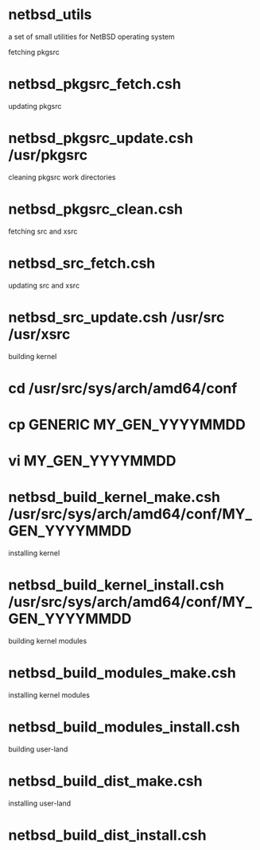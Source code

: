 # netbsd_utils
a set of small utilities for NetBSD operating system

fetching pkgsrc

  # netbsd_pkgsrc_fetch.csh

updating pkgsrc

  # netbsd_pkgsrc_update.csh /usr/pkgsrc

cleaning pkgsrc work directories

  # netbsd_pkgsrc_clean.csh

fetching src and xsrc

  # netbsd_src_fetch.csh

updating src and xsrc

  # netbsd_src_update.csh /usr/src /usr/xsrc

building kernel

  # cd /usr/src/sys/arch/amd64/conf
  # cp GENERIC MY_GEN_YYYYMMDD
  # vi MY_GEN_YYYYMMDD
  # netbsd_build_kernel_make.csh /usr/src/sys/arch/amd64/conf/MY_GEN_YYYYMMDD

installing kernel

  # netbsd_build_kernel_install.csh /usr/src/sys/arch/amd64/conf/MY_GEN_YYYYMMDD

building kernel modules

  # netbsd_build_modules_make.csh

installing kernel modules

  # netbsd_build_modules_install.csh

building user-land

  # netbsd_build_dist_make.csh

installing user-land

  # netbsd_build_dist_install.csh
